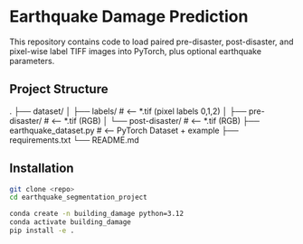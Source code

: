 # Earthquake Damage Prediction

This repository contains code to load paired pre-disaster, post-disaster, and pixel-wise label TIFF images into PyTorch, plus optional earthquake parameters.

## Project Structure

.
├── dataset/
│ ├── labels/ # ⟵ *.tif (pixel labels 0,1,2)
│ ├── pre-disaster/ # ⟵ *.tif (RGB)
│ └── post-disaster/ # ⟵ *.tif (RGB)
├── earthquake_dataset.py # ⟵ PyTorch Dataset + example
├── requirements.txt
└── README.md

## Installation

```bash
git clone <repo>
cd earthquake_segmentation_project

conda create -n building_damage python=3.12
conda activate building_damage
pip install -e .
```